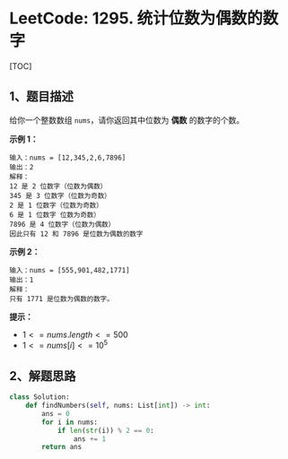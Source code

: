 # LeetCode: 1295. 统计位数为偶数的数字

[TOC]

## 1、题目描述

给你一个整数数组 `nums`，请你返回其中位数为 **偶数** 的数字的个数。

 

**示例 1：**

```
输入：nums = [12,345,2,6,7896]
输出：2
解释：
12 是 2 位数字（位数为偶数） 
345 是 3 位数字（位数为奇数）  
2 是 1 位数字（位数为奇数） 
6 是 1 位数字 位数为奇数） 
7896 是 4 位数字（位数为偶数）  
因此只有 12 和 7896 是位数为偶数的数字
```


**示例 2：**

```
输入：nums = [555,901,482,1771]
输出：1 
解释： 
只有 1771 是位数为偶数的数字。
```

**提示：**

-   $1 <= nums.length <= 500$
-   $1 <= nums[i] <= 10^5$



## 2、解题思路



```python
class Solution:
    def findNumbers(self, nums: List[int]) -> int:
        ans = 0
        for i in nums:
            if len(str(i)) % 2 == 0:
                ans += 1
        return ans
```

